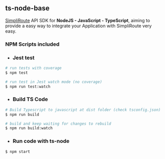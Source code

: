 ## ts-node-base

[SimpliRoute](http://simpliroute.com) API SDK  for **NodeJS - JavaScript - TypeScript**, aiming to provide a easy way to integrate your Application with SimpliRoute very easy.

### NPM Scripts included

- ### Jest test

```bash
# run tests with coverage
$ npm test

# run test in Jest watch mode (no coverage)
$ npm run test:watch
```

- ### Build TS Code

```bash
# Build Typescript to javascript at dist folder (check tsconfig.json)
$ npm run build

# build and keep waiting for changes to rebuild
$ npm run build:watch
```

- ### Run code with ts-node

```bash
$ npm start
```
